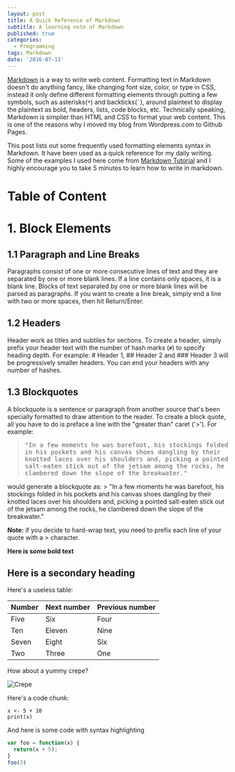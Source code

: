 ```yaml
---
layout: post
title: A Quick Reference of Markdown
subtitle: A learning note of Markdown
published: true
categories:
  - Programming
tags: Markdown
date: '2016-07-13'
---
```


[Markdown](https://en.wikipedia.org/wiki/Markdown) is a way to write web content. Formatting text in Markdown doesn't do anything fancy, like changing font size, color, or type in CSS, instead it only define different formatting elements through putting a few symbols, such as asterisks(`*`) and backticks(`` ` ``), around plaintext to display the plaintext as bold, headers, lists, code blocks, etc. Technically speaking, Markdown is simplier than HTML and CSS to format your web content. This is one of the reasons why I moved my blog from Wordpress.com to Github Pages. 
<!--more-->

This post lists out some frequently used formatting elements syntax in Markdown. It have been used as a quick reference for my daily writing. Some of the examples I used here come from [Markdown Tutorial](http://markdowntutorial.com/) and I highly encourage you to take 5 minutes to learn how to write in markdown. 

# Table of Content



# 1. Block Elements

## 1.1 Paragraph and Line Breaks

Paragraphs consist of one or more consecutive lines of text and they are separated by one or more blank lines. If a line contains only spaces, it is a blank line. Blocks of text separated by one or more blank lines will be parsed as paragraphs. If you want to create a line break, simply end a line with two or more spaces, then hit Return/Enter.

## 1.2 Headers

Header work as titles and subtiles for sections. To create a header, simply prefix your header text with the number of hash marks (`#`) to specify heading depth. For example: # Header 1, ## Header 2 and ### Header 3 will be progressively smaller headers. You can end your headers with any number of hashes.

## 1.3 Blockquotes

A blockquote is a sentence or paragraph from another source that's been specially formatted to draw attention to the reader. To create a block quote, all you have to do is preface a line with the "greater than" caret ('>'). For example:
<tt>
> "In a few moments he was barefoot, his stockings folded in his pockets and his
  canvas shoes dangling by their knotted laces over his shoulders and, picking a
  pointed salt-eaten stick out of the jetsam among the rocks, he clambered down
  the slope of the breakwater."
</tt>
would generate a blockquote as:
> "In a few moments he was barefoot, his stockings folded in his pockets and his
  canvas shoes dangling by their knotted laces over his shoulders and, picking a
  pointed salt-eaten stick out of the jetsam among the rocks, he clambered down
  the slope of the breakwater."

**Note:** if you decide to hard-wrap text, you need to prefix each line of your quote with a > character.




  


  



**Here is some bold text**


## Here is a secondary heading

Here's a useless table:
 
| Number | Next number | Previous number |
| :------ |:--- | :--- |
| Five | Six | Four |
| Ten | Eleven | Nine |
| Seven | Eight | Six |
| Two | Three | One |
 

How about a yummy crepe?

![Crepe](http://lafenicegelato.com/wp-content/uploads/2014/09/crepes-with-chocolate.jpg)

Here's a code chunk:

~~~
x <- 5 + 10
print(x)
~~~

And here is some code with syntax highlighting

```javascript
var foo = function(x) {
  return(x + 5);
}
foo(3)
```
